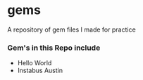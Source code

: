 # gems
A repository of gem files I made for practice

### Gem's in this Repo include
* Hello World
* Instabus Austin
